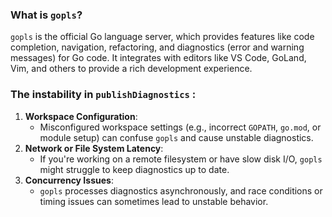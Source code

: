 


### What is `gopls`?
`gopls` is the official Go language server, which provides features like code completion, navigation, refactoring, and diagnostics (error and warning messages) for Go code. It integrates with editors like VS Code, GoLand, Vim, and others to provide a rich development experience.

### The instability in `publishDiagnostics` :
1. **Workspace Configuration**:
   - Misconfigured workspace settings (e.g., incorrect `GOPATH`, `go.mod`, or module setup) can confuse `gopls` and cause unstable diagnostics.
2. **Network or File System Latency**:
   - If you're working on a remote filesystem or have slow disk I/O, `gopls` might struggle to keep diagnostics up to date.
3. **Concurrency Issues**:
   - `gopls` processes diagnostics asynchronously, and race conditions or timing issues can sometimes lead to unstable behavior.
